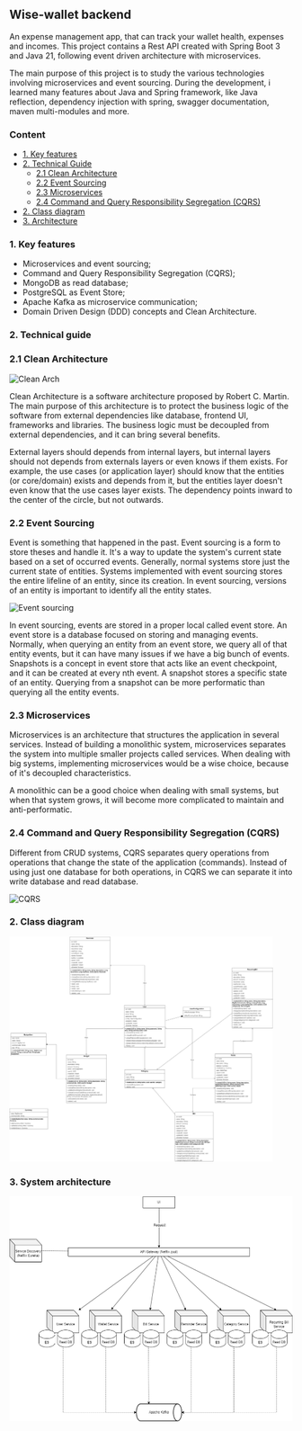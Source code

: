 ## Wise-wallet backend
An expense management app, that can track your wallet health,
expenses and incomes. This project contains a Rest API created 
with Spring Boot 3 and Java 21, following event driven 
architecture with microservices.

The main purpose of this project is to study the various
technologies involving microservices and event sourcing.
During the development, i learned many features about Java
and Spring framework, like Java reflection, dependency injection
 with spring, swagger documentation, maven multi-modules and more.

### Content
- [1. Key features](#1-key-features)
- [2. Technical Guide](#2-technical-guide)
  - [2.1 Clean Architecture](#21-clean-architecture)
  - [2.2 Event Sourcing](#22-event-sourcing)
  - [2.3 Microservices](#23-microservices)
  - [2.4 Command and Query Responsibility Segregation (CQRS)](#24-command-and-query-responsibility-segregation-cqrs)
- [2. Class diagram](#2-class-diagram)
- [3. Architecture](#3-system-architecture)

### 1. Key features
- Microservices and event sourcing;
- Command and Query Responsibility Segregation (CQRS);
- MongoDB as read database;
- PostgreSQL as Event Store;
- Apache Kafka as microservice communication;
- Domain Driven Design (DDD) concepts and Clean Architecture.

### 2. Technical guide
### 2.1 Clean Architecture
<img alt="Clean Arch" src="https://blog.cleancoder.com/uncle-bob/images/2012-08-13-the-clean-architecture/CleanArchitecture.jpg" height="280px"/>

Clean Architecture is a software architecture proposed by Robert C. Martin.
The main purpose of this architecture is to protect the business logic
of the software from external dependencies like database, frontend UI,
frameworks and libraries. The business logic must be decoupled from external dependencies, and it
can bring several benefits.

External layers should depends from internal layers, but internal layers
should not depends from externals layers or even knows if them exists.
For example, the use cases (or application layer) should know that the entities (or core/domain)
exists and depends from it, but the entities layer doesn't even know that 
the use cases layer exists. The dependency points inward to the center of the circle,
but not outwards.

### 2.2 Event Sourcing

Event is something that happened in the past. Event sourcing is a form
to store theses and handle it. It's a way to update the system's current state
based on a set of occurred events. Generally, normal systems store just
the current state of entities. Systems implemented with event sourcing stores
the entire lifeline of an entity, since its creation. In event sourcing,
versions of an entity is important to identify all the entity states.

<img alt="Event sourcing" src="https://www.baeldung.com/wp-content/uploads/2020/05/Event-Sourcing.jpg" height="200px"/>

In event sourcing, events are stored in a proper local called event store.
An event store is a database focused on storing and managing events.
Normally, when querying an entity from an event store, we query all of
that entity events, but it can have many issues if we have a big bunch of events.
Snapshots is a concept in event store that acts like an event checkpoint, and it
can be created at every nth event. A snapshot stores a specific state of an entity. 
Querying from a snapshot can be more performatic than querying all the entity events.


### 2.3 Microservices

Microservices is an architecture that structures the application in several services.
Instead of building a monolithic system, microservices separates the system
into multiple smaller projects called services. When dealing with big systems, implementing
microservices would be a wise choice, because of it's decoupled characteristics.

A monolithic can be a good choice when dealing with small systems, but when
that system grows, it will become more complicated to maintain and anti-performatic.


### 2.4 Command and Query Responsibility Segregation (CQRS)

Different from CRUD systems, CQRS separates query operations from
operations that change the state of the application (commands).
Instead of using just one database for both operations, in CQRS we
can separate it into write database and read database.

<img alt="CQRS" src="https://learn.microsoft.com/pt-br/azure/architecture/patterns/_images/command-and-query-responsibility-segregation-cqrs-basic.png" height="200px"/>

### 2. Class diagram

<img alt="Class diagram" src="docs/class_diagram.png" height="400px"/>

### 3. System architecture

<img alt="System arch" src="docs/arch.png" height="400px"/>